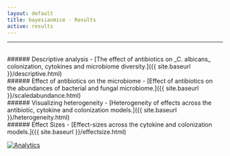 ```yaml
---
layout: default
title: bayesianmice - Results
active: results
---
```

---
<br/>
###### Descriptive analysis
- [The effect of antibiotics on _C. albicans_ colonization, cytokines and microbiome diversity.]({{ site.baseurl }}/descriptive.html)  
<br/>
###### Effect of antibiotics on the microbiome
- [Effect of antibiotics on the abundances of bacterial and fungal microbiome.]({{ site.baseurl }}/scaledabundance.html)  
<br/>
###### Visualizing heterogeneity
- [Heterogeneity of effects across the antibiotic, cytokine and colonization models.]({{ site.baseurl }}/heterogeneity.html)  
<br/>
###### Effect Sizes
- [Effect-sizes across the cytokine and colonization models.]({{ site.baseurl }}/effectsize.html)  
<br/>

<!--Google Analytics Code-->
[![Analytics](https://ga-beacon.appspot.com/UA-59204692-1/bayesianmice/gh-pages/results?pixel)](https://github.com/igrigorik/ga-beacon)
